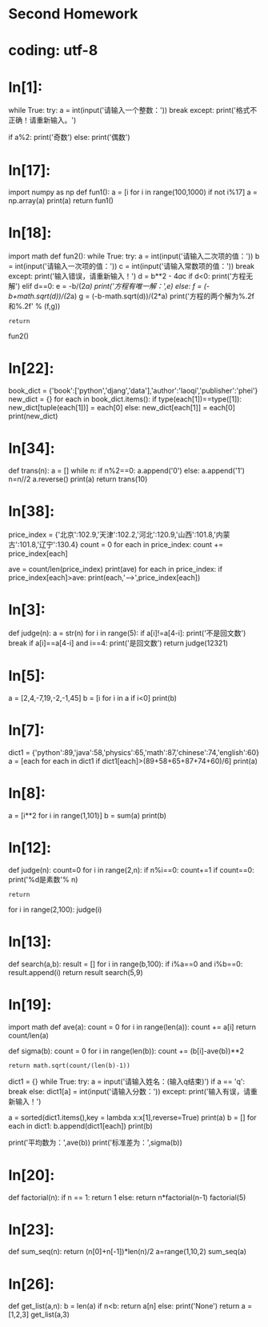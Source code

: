 # Second Homework



# coding: utf-8

# In[1]:


while True:
    try:
        a = int(input('请输入一个整数：'))
        break
    except:
        print('格式不正确！请重新输入。')
        
if a%2:
    print('奇数')
else:
    print('偶数')
    


# In[17]:


import numpy as np
def fun1():
    a = [i for i in range(100,1000) if not i%17]
    a = np.array(a)
    print(a)
    return
fun1()


# In[18]:


import math
def fun2():
    while True:
        try:
            a = int(input('请输入二次项的值：'))
            b = int(input('请输入一次项的值：'))
            c = int(input('请输入常数项的值：'))
            break
        except:
            print('输入错误，请重新输入！')
    d = b**2 - 4*a*c
    if d<0:
        print('方程无解')
    elif d==0:
        e = -b/(2*a)
        print('方程有唯一解：',e)
    else:
        f = (-b+math.sqrt(d))/(2*a)
        g = (-b-math.sqrt(d))/(2*a)
        print('方程的两个解为%.2f和%.2f' % (f,g))
        
    return

fun2()


# In[22]:


book_dict = {'book':['python','djang','data'],'author':'laoqi','publisher':'phei'}
new_dict = {}
for each in book_dict.items():
    if type(each[1])==type([1]):
        new_dict[tuple(each[1])] = each[0]
    else:
        new_dict[each[1]] = each[0]
print(new_dict)


# In[34]:


def trans(n):
    a = []
    while n:
        if n%2==0:
            a.append('0')
        else:
            a.append('1')
        n=n//2
    a.reverse()
    print(a)
    return
trans(10)


# In[38]:


price_index = {'北京':102.9,'天津':102.2,'河北':120.9,'山西':101.8,'内蒙古':101.8,'辽宁':130.4}
count = 0
for each in price_index:
    count += price_index[each]
    
ave = count/len(price_index)
print(ave)
for each in price_index:
    if price_index[each]>ave:
        print(each,'-->',price_index[each])
        


# In[3]:


def judge(n):
    a = str(n)
    for i in range(5):
        if a[i]!=a[4-i]:
            print('不是回文数')
            break
        if a[i]==a[4-i] and i==4:
            print('是回文数')
    return
judge(12321)
        


# In[5]:


a = [2,4,-7,19,-2,-1,45]
b = [i for i in a if i<0]
print(b)


# In[7]:


dict1 = {'python':89,'java':58,'physics':65,'math':87,'chinese':74,'english':60}
a = [each for each in dict1 if dict1[each]>(89+58+65+87+74+60)/6]
print(a)


# In[8]:


a = [i**2 for i in range(1,101)]
b = sum(a)
print(b)


# In[12]:


def judge(n):
    count=0
    for i in range(2,n):
        if n%i==0:
            count+=1
    if count==0:
        print('%d是素数'% n)
    
    return
for i in range(2,100):
    judge(i)


# In[13]:


def search(a,b):
    result = []
    for i in range(b,100):
        if i%a==0 and i%b==0:
            result.append(i)
    return result
search(5,9)
            


# In[19]:


import math
def ave(a):
    count = 0
    for i in range(len(a)):
        count += a[i]
    return count/len(a)

def sigma(b):
    count = 0
    for i in range(len(b)):
        count += (b[i]-ave(b))**2
    
    return math.sqrt(count/(len(b)-1))

dict1 = {}
while True:
    try:
        a = input('请输入姓名：(输入q结束)')
        if a == 'q':
            break
        else:
            dict1[a] = int(input('请输入分数：'))
    except:
        print('输入有误，请重新输入！')
        
a = sorted(dict1.items(),key = lambda x:x[1],reverse=True)
print(a)
b = []
for each in dict1:
    b.append(dict1[each])
print(b)

print('平均数为：',ave(b))
print('标准差为：',sigma(b))
    


# In[20]:


def factorial(n):
    if n == 1:
        return 1
    else:
        return n*factorial(n-1)
factorial(5)


# In[23]:


def sum_seq(n):
    return (n[0]+n[-1])*len(n)/2
a=range(1,10,2)
sum_seq(a)


# In[26]:


def get_list(a,n):
    b = len(a)
    if n<b:
        return a[n]
    else:
        print('None')
        return
a = [1,2,3]
get_list(a,3)
    

